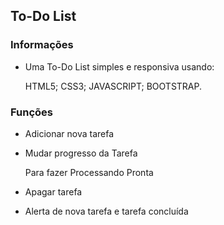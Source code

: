 ## To-Do List

### Informações

* Uma To-Do List simples e responsiva usando:

    HTML5;
    CSS3;
    JAVASCRIPT;
    BOOTSTRAP.

### Funções

* Adicionar nova tarefa
* Mudar progresso da Tarefa

    Para fazer
    Processando
    Pronta

* Apagar tarefa
* Alerta de nova tarefa e tarefa concluída